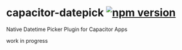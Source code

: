 # capacitor-datepick [![npm version](https://badge.fury.io/js/capacitor-datepick.svg)](https://badge.fury.io/js/capacitor-datepick)

Native Datetime Picker Plugin for Capacitor Apps

work in progress

